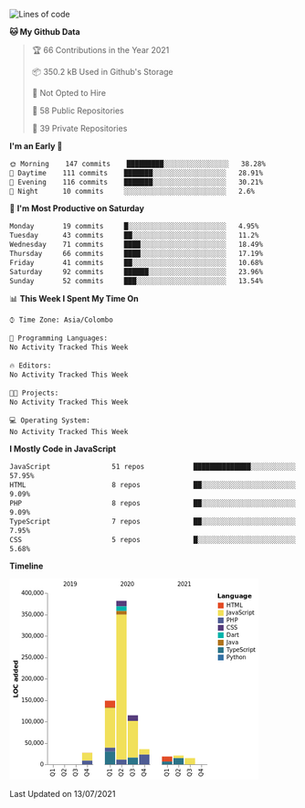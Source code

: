 
<!--START_SECTION:waka-->
![Lines of code](https://img.shields.io/badge/From%20Hello%20World%20I%27ve%20Written-767796%20lines%20of%20code-blue)

**🐱 My Github Data** 

> 🏆 66 Contributions in the Year 2021
 > 
> 📦 350.2 kB Used in Github's Storage 
 > 
> 🚫 Not Opted to Hire
 > 
> 📜 58 Public Repositories 
 > 
> 🔑 39 Private Repositories  
 > 
**I'm an Early 🐤** 

```text
🌞 Morning    147 commits    █████████░░░░░░░░░░░░░░░░   38.28% 
🌆 Daytime    111 commits    ███████░░░░░░░░░░░░░░░░░░   28.91% 
🌃 Evening    116 commits    ███████░░░░░░░░░░░░░░░░░░   30.21% 
🌙 Night      10 commits     ░░░░░░░░░░░░░░░░░░░░░░░░░   2.6%

```
📅 **I'm Most Productive on Saturday** 

```text
Monday       19 commits     █░░░░░░░░░░░░░░░░░░░░░░░░   4.95% 
Tuesday      43 commits     ██░░░░░░░░░░░░░░░░░░░░░░░   11.2% 
Wednesday    71 commits     ████░░░░░░░░░░░░░░░░░░░░░   18.49% 
Thursday     66 commits     ████░░░░░░░░░░░░░░░░░░░░░   17.19% 
Friday       41 commits     ██░░░░░░░░░░░░░░░░░░░░░░░   10.68% 
Saturday     92 commits     ██████░░░░░░░░░░░░░░░░░░░   23.96% 
Sunday       52 commits     ███░░░░░░░░░░░░░░░░░░░░░░   13.54%

```


📊 **This Week I Spent My Time On** 

```text
⌚︎ Time Zone: Asia/Colombo

💬 Programming Languages: 
No Activity Tracked This Week

🔥 Editors: 
No Activity Tracked This Week

🐱‍💻 Projects: 
No Activity Tracked This Week

💻 Operating System: 
No Activity Tracked This Week

```

**I Mostly Code in JavaScript** 

```text
JavaScript               51 repos            ██████████████░░░░░░░░░░░   57.95% 
HTML                     8 repos             ██░░░░░░░░░░░░░░░░░░░░░░░   9.09% 
PHP                      8 repos             ██░░░░░░░░░░░░░░░░░░░░░░░   9.09% 
TypeScript               7 repos             ██░░░░░░░░░░░░░░░░░░░░░░░   7.95% 
CSS                      5 repos             █░░░░░░░░░░░░░░░░░░░░░░░░   5.68%

```


**Timeline**

![Chart not found](https://raw.githubusercontent.com/ccweerasinghe1994/ccweerasinghe1994/master/charts/bar_graph.png) 


 Last Updated on 13/07/2021
<!--END_SECTION:waka-->
